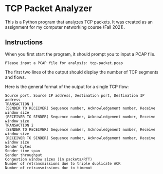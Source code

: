 # TCP Packet Analyzer

This is a Python program that analyzes TCP packets. It was created as an assignment for my computer networking course (Fall 2021).

## Instructions

When you first start the program, it should prompt you to input a PCAP file.

```
Please input a PCAP file for analysis: tcp-packet.pcap
```

The first two lines of the output should display the number of TCP segments and flows.

Here is the general format of the output for a single TCP flow:

```
Source port, Source IP address, Destination port, Destination IP address
TRANSACTION 1
(SENDER TO RECEIVER) Sequence number, Acknowledgement number, Receive window size
(RECEIVER TO SENDER) Sequence number, Acknowledgement number, Receive window size
TRANSACTION 2
(SENDER TO RECEIVER) Sequence number, Acknowledgement number, Receive window size
(RECEIVER TO SENDER) Sequence number, Acknowledgement number, Receive window size
Sender bytes
Sender time span
Sender throughput
Congestion window sizes (in packets/RTT)
Number of retransmissions due to triple duplicate ACK
Number of retransmissions due to timeout
```
